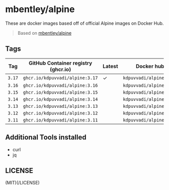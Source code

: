 # mbentley/alpine

These are docker images based off of official Alpine images on Docker Hub.

> Based on [mbentley/alpine](https://github.com/mbentley/docker-base-alpine)

## Tags

| Tag    | GitHub Container registry (ghcr.io)   | Latest | Docker hub              |
|--------|---------------------------------------|--------|-------------------------|
| `3.17` | `ghcr.io/kdpuvvadi/alpine:3.17`       | &check;| `kdpuvvadi/alpine:3.17` |
| `3.16` | `ghcr.io/kdpuvvadi/alpine:3.16`       |        | `kdpuvvadi/alpine:3.16` |
| `3.15` | `ghcr.io/kdpuvvadi/alpine:3.15`       |        | `kdpuvvadi/alpine:3.15` |
| `3.14` | `ghcr.io/kdpuvvadi/alpine:3.14`       |        | `kdpuvvadi/alpine:3.14` |
| `3.13` | `ghcr.io/kdpuvvadi/alpine:3.13`       |        | `kdpuvvadi/alpine:3.13` |
| `3.12` | `ghcr.io/kdpuvvadi/alpine:3.12`       |        | `kdpuvvadi/alpine:3.12` |
| `3.11` | `ghcr.io/kdpuvvadi/alpine:3.11`       |        | `kdpuvvadi/alpine:3.11` |

## Additional Tools installed

- curl
- jq

## LICENSE
(MIT)(/LICENSE)

